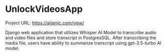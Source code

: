 # UnlockVideosApp
Project URL: https://aljanjic.com/view/

Django web application that utilizes Whisper AI Model to transcribe audio and video files and store transcript in PostgresSQL.
After transcribing the media file, users have ability to summarize transcript using gpt-3.5-turbo AI model.
